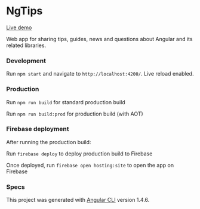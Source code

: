# NgTips

[Live demo](https://ng-tips-10be7.firebaseapp.com/)

Web app for sharing tips, guides, news and questions about Angular and its related libraries.

### Development

Run `npm start` and navigate to `http://localhost:4200/`. Live reload enabled.

### Production

Run `npm run build` for standard production build

Run `npm run build:prod` for production build (with AOT)

### Firebase deployment

After running the production build:

Run `firebase deploy` to deploy production build to Firebase

Once deployed, run `firebase open hosting:site` to open the app on Firebase

### Specs

This project was generated with [Angular CLI](https://github.com/angular/angular-cli) version 1.4.6.
